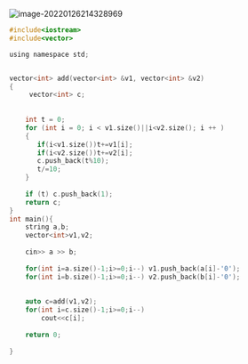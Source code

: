 ![image-20220126214328969](C:\Users\24\AppData\Roaming\Typora\typora-user-images\image-20220126214328969.png)

```c
#include<iostream>
#include<vector>

using namespace std;


vector<int> add(vector<int> &v1, vector<int> &v2)
{
     vector<int> c;
    
   
    int t = 0;
    for (int i = 0; i < v1.size()||i<v2.size(); i ++ )
    {
       if(i<v1.size())t+=v1[i];
       if(i<v2.size())t+=v2[i];
       c.push_back(t%10);
       t/=10;
    }
    
    if (t) c.push_back(1);
    return c;
}
int main(){
    string a,b;
    vector<int>v1,v2;
    
    cin>> a >> b;
    
    for(int i=a.size()-1;i>=0;i--) v1.push_back(a[i]-'0');
    for(int i=b.size()-1;i>=0;i--) v2.push_back(b[i]-'0');
       
 
    auto c=add(v1,v2);
    for(int i=c.size()-1;i>=0;i--)
        cout<<c[i];
    
    return 0;
    
}
```


